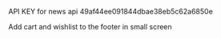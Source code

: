 API KEY for news api
49af44ee091844dbae38eb5c62a6850e

Add cart and wishlist to the footer in small screen

